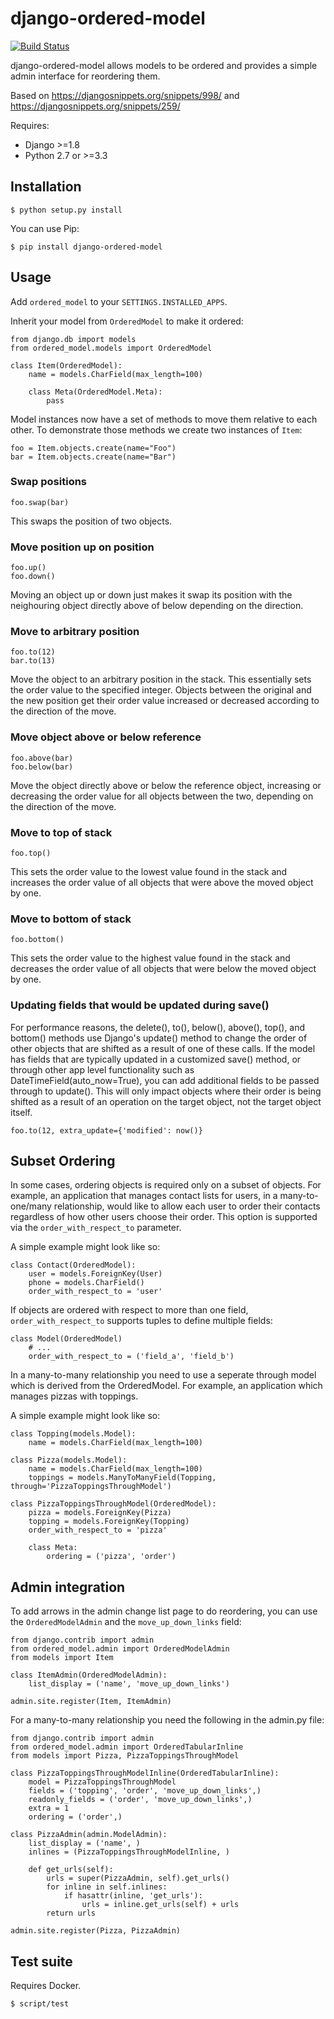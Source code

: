 django-ordered-model
====================

[![Build Status](https://secure.travis-ci.org/bfirsh/django-ordered-model.png?branch=master)](https://travis-ci.org/bfirsh/django-ordered-model)

django-ordered-model allows models to be ordered and provides a simple admin
interface for reordering them.

Based on https://djangosnippets.org/snippets/998/ and
https://djangosnippets.org/snippets/259/

Requires:

  * Django >=1.8
  * Python 2.7 or >=3.3

Installation
------------

    $ python setup.py install

You can use Pip:

    $ pip install django-ordered-model

Usage
-----

Add `ordered_model` to your `SETTINGS.INSTALLED_APPS`.

Inherit your model from `OrderedModel` to make it ordered:

    from django.db import models
    from ordered_model.models import OrderedModel

    class Item(OrderedModel):
        name = models.CharField(max_length=100)

        class Meta(OrderedModel.Meta):
            pass

Model instances now have a set of methods to move them relative to each other.
To demonstrate those methods we create two instances of `Item`:

    foo = Item.objects.create(name="Foo")
    bar = Item.objects.create(name="Bar")

### Swap positions

    foo.swap(bar)

This swaps the position of two objects.

### Move position up on position

    foo.up()
    foo.down()

Moving an object up or down just makes it swap its position with the neighouring
object directly above of below depending on the direction.

### Move to arbitrary position

    foo.to(12)
    bar.to(13)

Move the object to an arbitrary position in the stack. This essentially sets the
order value to the specified integer. Objects between the original and the new
position get their order value increased or decreased according to the direction
of the move.

### Move object above or below reference

    foo.above(bar)
    foo.below(bar)

Move the object directly above or below the reference object, increasing or
decreasing the order value for all objects between the two, depending on the
direction of the move.

### Move to top of stack

    foo.top()

This sets the order value to the lowest value found in the stack and increases
the order value of all objects that were above the moved object by one.

### Move to bottom of stack

    foo.bottom()

This sets the order value to the highest value found in the stack and decreases
the order value of all objects that were below the moved object by one.

### Updating fields that would be updated during save()

For performance reasons, the delete(), to(), below(), above(), top(), and bottom()
methods use Django's update() method to change the order of other objects that
are shifted as a result of one of these calls. If the model has fields that
are typically updated in a customized save() method, or through other app level 
functionality such as DateTimeField(auto_now=True), you can add additional fields
to be passed through to update(). This will only impact objects where their order
is being shifted as a result of an operation on the target object, not the target
object itself.

    foo.to(12, extra_update={'modified': now()}
 
## Subset Ordering

In some cases, ordering objects is required only on a subset of objects. For example,
an application that manages contact lists for users, in a many-to-one/many relationship,
would like to allow each user to order their contacts regardless of how other users
choose their order. This option is supported via the `order_with_respect_to` parameter.

A simple example might look like so:

    class Contact(OrderedModel):
        user = models.ForeignKey(User)
        phone = models.CharField()
        order_with_respect_to = 'user'

If objects are ordered with respect to more than one field, `order_with_respect_to` supports
tuples to define multiple fields:

    class Model(OrderedModel)
        # ...
        order_with_respect_to = ('field_a', 'field_b')

In a many-to-many relationship you need to use a seperate through model which is derived from the OrderedModel.
For example, an application which manages pizzas with toppings.

A simple example might look like so:

    class Topping(models.Model):
        name = models.CharField(max_length=100)

    class Pizza(models.Model):
        name = models.CharField(max_length=100)
        toppings = models.ManyToManyField(Topping, through='PizzaToppingsThroughModel')

    class PizzaToppingsThroughModel(OrderedModel):
        pizza = models.ForeignKey(Pizza)
        topping = models.ForeignKey(Topping)
        order_with_respect_to = 'pizza'

        class Meta:
            ordering = ('pizza', 'order')

Admin integration
-----------------

To add arrows in the admin change list page to do reordering, you can use the
`OrderedModelAdmin` and the `move_up_down_links` field:

    from django.contrib import admin
    from ordered_model.admin import OrderedModelAdmin
    from models import Item

    class ItemAdmin(OrderedModelAdmin):
        list_display = ('name', 'move_up_down_links')

    admin.site.register(Item, ItemAdmin)


For a many-to-many relationship you need the following in the admin.py file:

    from django.contrib import admin
    from ordered_model.admin import OrderedTabularInline
    from models import Pizza, PizzaToppingsThroughModel

    class PizzaToppingsThroughModelInline(OrderedTabularInline):
        model = PizzaToppingsThroughModel
        fields = ('topping', 'order', 'move_up_down_links',)
        readonly_fields = ('order', 'move_up_down_links',)
        extra = 1
        ordering = ('order',)

    class PizzaAdmin(admin.ModelAdmin):
        list_display = ('name', )
        inlines = (PizzaToppingsThroughModelInline, )

        def get_urls(self):
            urls = super(PizzaAdmin, self).get_urls()
            for inline in self.inlines:
                if hasattr(inline, 'get_urls'):
                    urls = inline.get_urls(self) + urls
            return urls

    admin.site.register(Pizza, PizzaAdmin)

Test suite
----------

Requires Docker.

    $ script/test
